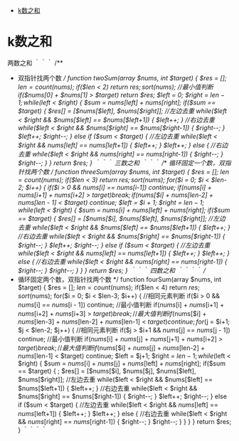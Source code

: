 * [k数之和](#k数之和)

# k数之和 #
两数之和
｀｀｀
/**
* 双指针找两个数
*/
function twoSum(array $nums, int $target) {
	$res = [];
	$len = count($nums);
	if($len < 2) return $res;
	sort($nums);
	//最小值判断
	if($nums[0] + $nums[1] > $target) return $res;
	$left = 0;
	$right = $len -1;
	while($left < $right) {
		$sum = $nums[$left] + $nums[$right];
		if($sum == $target) {
			$res[] = [$nums[$left], $nums[$right]];
			//左边去重
			while($left < $right && $nums[$left] == $nums[$left+1]) {
				$left++;
			}
			//右边去重
			while($left < $right && $nums[$right] == $nums[$right-1]) {
				$right--;
			}
			$left++;
			$right--;
		} else if ($sum < $target) {
			//左边去重
			while($left < $right && $nums[$left] == $nums[$left+1]) {
				$left++;
			}
			$left++;
		} else {
			//右边去重
			while($left < $right && $nums[$right] == $nums[$right-1]) {
				$right--;
			}
			$right--;
		}
	}
	return $res;
}
｀｀｀ 
三数之和
｀｀｀
/**
 *循环固定一个数，双指针找两个数
 */
function threeSum(array $nums, int $target) {
	$res = [];
	$len = count($nums);
	if($len < 3) return $res;
	sort($nums);
	for($i = 0; $i < $len-2; $i++) {
		if($i > 0 && $nums[$i] == $nums[$i-1]) continue;
		if($nums[$i] + $nums[$i+1] + $nums[$i+2] > $target) break;
		if($nums[$i] + $nums[$len-2] + $nums[$len - 1] < $target) continue;
		$left = $i + 1;
		$right = $len - 1;
		while($left < $right) {
			$sum = $nums[$i] + $nums[$left] + $nums[$right];
			if($sum == $target) {
				$res[] = [$nums[$i], $nums[$left], $nums[$right]];
				//左边去重
				while($left < $right && $nums[$left] == $nums[$left+1]) {
					$left++;
				}
				//右边去重
				while($left < $right && $nums[$right] == $nums[$right-1]) {
					$right--;
				}
				$left++;
				$right--;
			} else if ($sum < $target) {
				//左边去重
				while($left < $right && $nums[$left] == $nums[$left+1]) {
					$left++;
				}
				$left++;
			} else {
				//右边去重
				while($left < $right && $nums[$right] == $nums[$right-1]) {
					$right--;
				}
				$right--;
			}
		}
	}
	return $res;
}
｀｀｀
四数之和
｀｀｀｀
/**
 * 循环固定两个数，双指针找两个数
 */
function fourSum(array $nums, int $target) {
	$res = [];
	$len = count($nums);
	if($len < 4) return $res;
	sort($nums);
	for($i = 0; $i < $len-3; $i++) {
		//相同元素判断
		if($i > 0 && $nums[$i] == $nums[$i - 1]) continue;
		//最小值判断
		if($nums[$i] + $nums[$i+1] + $nums[$i+2] + $nums[$i+3] > $target) break;
		//最大值判断
		if($nums[$i] + $nums[$len-3] + $nums[$len-2] + $nums[$len-1] < $target) continue;
		for($j = $i+1; $j < $len-2; $j++) {
			//相同元素判断
			if($j > $i+1 && $nums[$j] == $nums[$j - 1]) continue;
			//最小值判断
			if($nums[$i] + $nums[$j] + $nums[$j+1] + $nums[$i+2] > $target) break;
			//最大值判断
			if($nums[$i] + $nums[$j] + $nums[$len-2] + $nums[$len-1] < $target) continue;
			$left = $j+1;
			$right = $len - 1;
			while($left < $right) {
				$sum = $nums[$i] + $nums[$j] + $nums[$left] + $nums[$right];
				if($sum == $target) {
;					$res[] = [$nums[$i], $nums[$j], $nums[$left], $nums[$right]];
					//左边去重
					while($left < $right && $nums[$left] == $nums[$left+1]) {
						$left++;
					}
					//右边去重
					while($left < $right && $nums[$right] == $nums[$right-1]) {
						$right--;
					}
					$left++;
					$right--;
				} else if ($sum < $target) {
					//左边去重
					while($left < $right && $nums[$left] == $nums[$left+1]) {
						$left++;
					}
					$left++;
				} else {
					//右边去重
					while($left < $right && $nums[$right] == $nums[$right-1]) {
						$right--;
					}
					$right--;
				}
			}
		}
	}
	return $res;
}
｀｀｀｀